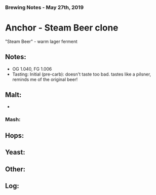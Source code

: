 ### Brewing Notes - May 27th, 2019

# Anchor - Steam Beer clone
"Steam Beer" - warm lager ferment

## Notes:
- OG 1.040, FG 1.006
- Tasting:
  Initial (pre-carb):
  doesn't taste too bad. tastes like a pilsner, reminds me of the original beer!  
  
## Malt:
- 


### Mash:
  
## Hops:

## Yeast:

## Other:

## Log:
